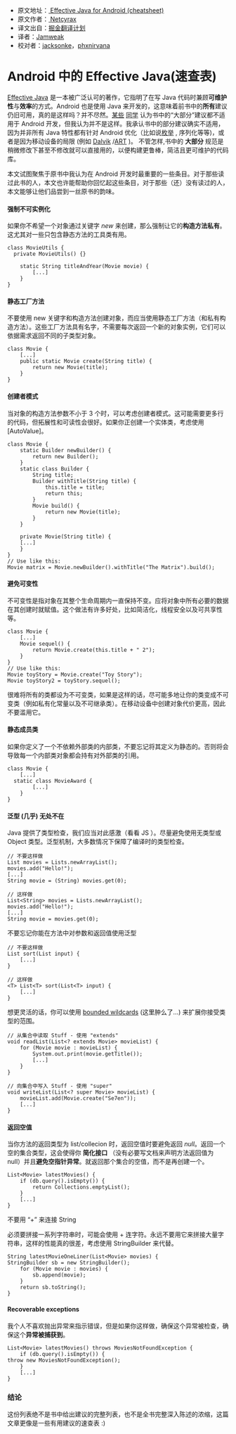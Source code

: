 * 原文地址：[ Effective Java for Android (cheatsheet) ](https://medium.com/rocknnull/effective-java-for-android-cheatsheet-bf4e3433889a#.hmlqxkmzh)
* 原文作者：[ Netcyrax ]( https://medium.com/@netcyrax)
* 译文出自：[掘金翻译计划](https://github.com/xitu/gold-miner)
* 译者：[Jamweak](https://github.com/jamweak)
* 校对者：[jacksonke](https://github.com/jacksonke)，[phxnirvana](https://github.com/phxnirvana)

# Android 中的 Effective Java(速查表)

[Effective Java](https://www.amazon.co.uk/Effective-Java-Second-Joshua-Bloch/dp/0321356683) 是一本被广泛认可的著作，它指明了在写 Java 代码时兼顾**可维护性**与**效率**的方式。Android 也是使用 Java 来开发的，这意味着前书中的**所有**建议仍旧可用，真的是这样吗？并不尽然。[某些](https://news.ycombinator.com/item?id=12893118) [同学](https://www.reddit.com/r/androiddev/comments/4smncj/is_this_true/) 认为书中的“大部分”建议都不适用于 Android 开发，但我认为并不是这样。我承认书中的部分建议确实不适用，因为并非所有 Java 特性都有针对 Android 优化（比如说[枚举](https://developer.android.com/topic/performance/memory.html#Abstractions) , 序列化等等)，或者是因为移动设备的局限 (例如 [Dalvik](https://en.wikipedia.org/wiki/Dalvik_%28software%29) /[ART](https://en.wikipedia.org/wiki/Android_Runtime) )。 不管怎样,书中的 **大部分** 规范是稍微修改下甚至不修改就可以直接用的，以便构建更鲁棒，简洁且更可维护的代码库。

本文试图聚焦于原书中我认为在 Android 开发时最重要的一些条目。对于那些读过此书的人，本文也许能帮助你回忆起这些条目，对于那些（还）没有读过的人，本文能够让他们品尝到一丝原书的韵味。

#### 强制不可实例化

如果你不希望一个对象通过关键字 *new* 来创建，那么强制让它的**构造方法私有**。这尤其对一些只包含静态方法的工具类有用。
```
class MovieUtils {
  private MovieUtils() {}

    static String titleAndYear(Movie movie) {
        [...]
    }
}

```

#### 静态工厂方法

不要使用 new 关键字和构造方法创建对象，而应当使用静态工厂方法（和私有构造方法）。这些工厂方法具有名字，不需要每次返回一个新的对象实例，它们可以依据需求返回不同的子类型对象。
```
class Movie {
    [...]
    public static Movie create(String title) {
        return new Movie(title);
    }
}

```

#### 创建者模式

当对象的构造方法参数不小于 3 个时，可以考虑创建者模式。这可能需要更多行的代码，但拓展性和可读性会很好。如果你正创建一个实体类，考虑使用  [AutoValue]。

```
class Movie {
    static Builder newBuilder() {
        return new Builder();
    }
    static class Builder {
        String title;
        Builder withTitle(String title) {
            this.title = title;
            return this;
        }
        Movie build() {
            return new Movie(title);
        }
    }

    private Movie(String title) {
    [...]
    }
}
// Use like this:
Movie matrix = Movie.newBuilder().withTitle("The Matrix").build();

```

#### 避免可变性

不可变性是指对象在其整个生命周期内一直保持不变。应将对象中所有必要的数据在其创建时就赋值。这个做法有许多好处，比如简洁化，线程安全以及可共享性等。

```
class Movie {
    [...]
    Movie sequel() {
        return Movie.create(this.title + " 2");
    }
}
// Use like this:
Movie toyStory = Movie.create("Toy Story");
Movie toyStory2 = toyStory.sequel();

```

很难将所有的类都设为不可变类，如果是这样的话，尽可能多地让你的类变成不可变类（例如私有化常量以及不可继承类）。在移动设备中创建对象代价更高，因此不要滥用它。

#### 静态成员类

如果你定义了一个不依赖外部类的内部类，不要忘记将其定义为静态的。否则将会导致每一个内部类对象都会持有对外部类的引用。

```
class Movie {
    [...]
  static class MovieAward {
        [...]
    }
}

```

#### 泛型 (几乎) 无处不在

Java 提供了类型检查，我们应当对此感激（看看 JS ）。尽量避免使用无类型或 Object 类型。泛型机制，大多数情况下保障了编译时的类型检查。

```
// 不要这样做
List movies = Lists.newArrayList();
movies.add("Hello!");
[...]
String movie = (String) movies.get(0);

// 这样做
List<String> movies = Lists.newArrayList();
movies.add("Hello!");
[...]
String movie = movies.get(0);

```

不要忘记你能在方法中对参数和返回值使用泛型

```
// 不要这样做
List sort(List input) {
    [...]
}

// 这样做
<T> List<T> sort(List<T> input) {
    [...]
}

```

想更灵活的话，你可以使用 [bounded wildcards](http://stackoverflow.com/questions/2723397/what-is-pecs-producer-extends-consumer-super) (这里肿么了…) 来扩展你接受类型的范围。

```
// 从集合中读取 Stuff - 使用 "extends"
void readList(List<? extends Movie> movieList) {
    for (Movie movie : movieList) {
        System.out.print(movie.getTitle());
        [...]
    }
}

// 向集合中写入 Stuff - 使用 "super"
void writeList(List<? super Movie> movieList) {
    movieList.add(Movie.create("Se7en"));
    [...]
}

```

#### 返回空值

当你方法的返回类型为 list/collecion 时，返回空值时要避免返回 *null*。返回一个空的集合类型，这会使得你 **简化接口** （没有必要写文档来声明方法返回值为 null）并且**避免空指针异常**。就返回那个集合的空值，而不是再创建一个。

```
List<Movie> latestMovies() {
    if (db.query().isEmpty()) {
        return Collections.emptyList();
    }
    [...]
}

```

不要用 “+” 来连接 String

必须要拼接一系列字符串时，可能会使用 + 连字符。永远不要用它来拼接大量字符串，这样的性能真的很差，考虑使用 StringBuilder 来代替。

```
String latestMovieOneLiner(List<Movie> movies) {
StringBuilder sb = new StringBuilder();
    for (Movie movie : movies) {
        sb.append(movie);
    }
    return sb.toString();
}

```

#### Recoverable exceptions

我个人不喜欢抛出异常来指示错误，但是如果你这样做，确保这个异常被检查，确保这个**异常被捕获到**。

```
List<Movie> latestMovies() throws MoviesNotFoundException {
    if (db.query().isEmpty()) {
throw new MoviesNotFoundException();
    }
    [...]
}

```

### 结论

这份列表绝不是书中给出建议的完整列表，也不是全书完整深入陈述的浓缩，这篇文章更像是一些有用建议的速查表 :)
